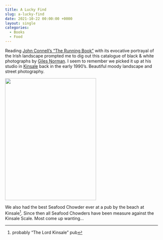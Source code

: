 ```yaml
---
title: A Lucky Find
slug: a-lucky-find
date: 2021-10-22 00:00:00 +0000
layout: single
categories:
  - Books
  - Food
---
```


Reading <a href="https://www.goodreads.com/book/show/55625454-the-running-book">John Connell’s “The Running Book”</a> with its evocative portrayal of the Irish landscape prompted me to dig out this catalogue of black & white photographs by [Giles Norman](https://gilesnorman.com). I seem to remember we picked it up at his studio in [Kinsale](https://maps.app.goo.gl/9BQoUPNanuLVK6Wh7?g_st=ic) back in the early 1990’s. Beautiful moody landscape and street photography.

<img src="https://media.publit.io/file/16880875769960.jpg" width="300" height="400" alt="" />


We also had the best Seafood Chowder ever at a pub by the beach at Kinsale[^fn1]. Since then all Seafood Chowders have been measure against the Kinsale Scale. Most come up wanting…

[^fn1]: probably “The Lord Kinsale” pub
